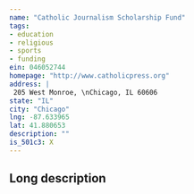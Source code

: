 ```yaml
---
name: "Catholic Journalism Scholarship Fund"
tags:
- education
- religious
- sports
- funding
ein: 046052744
homepage: "http://www.catholicpress.org"
address: |
 205 West Monroe, \nChicago, IL 60606
state: "IL"
city: "Chicago"
lng: -87.633965
lat: 41.880653
description: ""
is_501c3: X
---
```


## Long description


